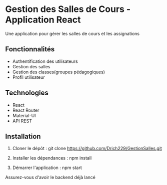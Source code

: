# Gestion des Salles de Cours - Application React

Une application pour gérer les salles de cours et les assignations

## Fonctionnalités

- Authentification des utilisateurs
- Gestion des salles
- Gestion des classes(groupes pédagogiques)
- Profil utilisateur

## Technologies

- React
- React Router
- Material-UI
- API REST

## Installation

1. Cloner le dépôt :
git clone https://github.com/Drich229/GestionSalles.git

2. Installer les dépendances :
npm install

3. Démarrer l'application :
npm start

Assurez-vous d'avoir le backend déjà lancé
